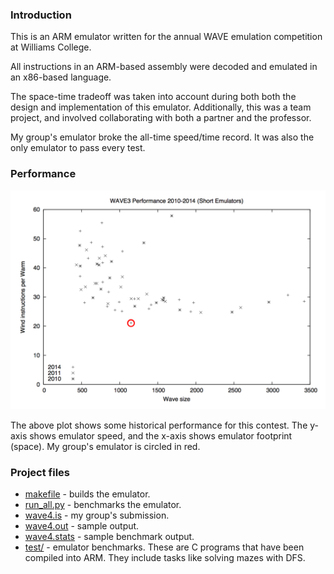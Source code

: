 ### Introduction

This is an ARM emulator written for the annual WAVE emulation competition at Williams College. 

All instructions in an ARM-based assembly were decoded and emulated in an x86-based language. 

The space-time tradeoff was taken into account during both both the design and implementation of this emulator. Additionally, this was a team project, and involved collaborating with both a partner and the professor.

My group's emulator broke the all-time speed/time record. It was also the only emulator to pass every test.

### Performance

![performance](https://raw.githubusercontent.com/rpryzant/code-doodles/master/wave/performance.png)

The above plot shows some historical performance for this contest. The y-axis shows emulator speed, and the x-axis shows emulator footprint (space). My group's emulator is circled in red. 

### Project files

* [makefile](https://github.com/rpryzant/code-doodles/blob/master/wave/makefile) - builds the emulator.
* [run_all.py](https://github.com/rpryzant/code-doodles/blob/master/wave/run_all.py) - benchmarks the emulator.
* [wave4.is](https://github.com/rpryzant/code-doodles/blob/master/wave/wave4.is) - my group's submission. 
* [wave4.out](https://github.com/rpryzant/code-doodles/blob/master/wave/wave4.out) - sample output.
* [wave4.stats](https://github.com/rpryzant/code-doodles/blob/master/wave/wave4.stats) - sample benchmark output.
* [test/](https://github.com/rpryzant/code-doodles/tree/master/wave/tests) - emulator benchmarks. These are C programs that have been compiled into ARM. They include tasks like solving mazes with DFS.
